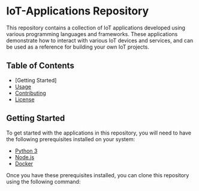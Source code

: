 # IoT-Applications Repository

This repository contains a collection of IoT applications developed using various programming languages and frameworks. These applications demonstrate how to interact with various IoT devices and services, and can be used as a reference for building your own IoT projects.

## Table of Contents

- [Getting Started]
- [Usage](#usage)
- [Contributing](#contributing)
- [License](#license)

## Getting Started

To get started with the applications in this repository, you will need to have the following prerequisites installed on your system:

- [Python 3](https://www.python.org/downloads/)
- [Node.js](https://nodejs.org/en/)
- [Docker](https://www.docker.com/get-started)

Once you have these prerequisites installed, you can clone this repository using the following command:


